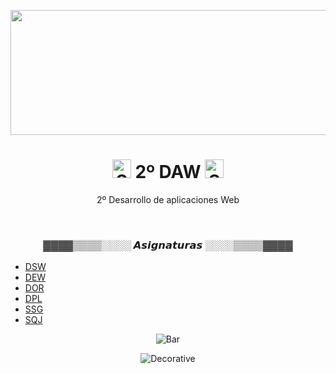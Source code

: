 <p align="center">
    <img height="200" width='5000' src="https://66.media.tumblr.com/491d9498216d5179133f7e7045011d71/tumblr_pnrq2aFO3Q1whc70jo1_500.gif" alt="Banner"/>
</p>

<h1 align="center">
    <img width="30" src="https://web.archive.org/web/20091026100043im_/http://geocities.com/hellokitty_can/smile.gif" alt="Smile"/>
    2º DAW
    <img width="30" src="https://web.archive.org/web/20091026100043im_/http://geocities.com/hellokitty_can/smile.gif" alt="Smile"/>
</h1>

<p align="center">2º Desarrollo de aplicaciones Web</p>

<br>

<h3 align="center">▓▓▓▓▒▒▒▒░░░░ 𝘼𝙨𝙞𝙜𝙣𝙖𝙩𝙪𝙧𝙖𝙨 ░░░░▒▒▒▒▓▓▓▓</h3>

<ul>
    <li><a href="https://github.com/toninavhd/dsw">DSW</a></li>
    <li><a href="https://github.com/toninavhd/2_DAW/tree/main/DEW">DEW</a></li>
    <li><a href="https://github.com/toninavhd/2_DAW/tree/main/DOR">DOR</a></li>
    <li><a href="https://github.com/toninavhd/dpl_antonio">DPL</a></li>
    <li><a href="https://github.com/toninavhd/2_DAW/tree/main/SSG">SSG</a></li>
    <li><a href="https://github.com/toninavhd/2_DAW/tree/main/SQJ">SQJ</a></li>
</ul>

<p align="center">
    <img src="https://web.archive.org/web/20090902072522/http://geocities.com/revival_center/bar.gif" alt="Bar"/>
</p>

<p align="center">
    <img src="https://64.media.tumblr.com/86939b0b07a11441d4f3f6e2327d64f7/83ea30d739c890e8-66/s400x600/a2094bd5386ed8b0c5c66177217fdd8113e6bcc5.pnj" alt="Decorative"/>
</p>
